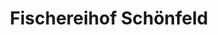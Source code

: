 ---
title: "Fischereihof Schönfeld"
url: /thermalbad-wiesenbad/fischereihof-schoenfeld/
shop: Fisch
---